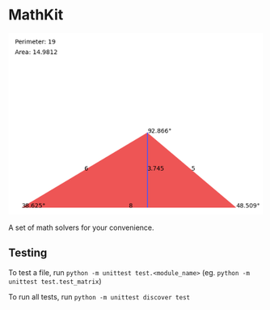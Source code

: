 # MathKit

![Example](/docs/images/example.PNG)

A set of math solvers for your convenience.

## Testing

To test a file, run `python -m unittest test.<module_name>` (eg. `python -m unittest test.test_matrix`)

To run all tests, run `python -m unittest discover test`